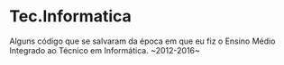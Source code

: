 # Tec.Informatica
Alguns código que se salvaram da época em que eu fiz o Ensino Médio Integrado ao Técnico em Informática.
~2012-2016~
